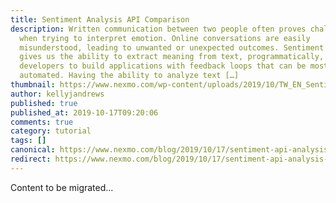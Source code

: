 ```yaml
---
title: Sentiment Analysis API Comparison
description: Written communication between two people often proves challenging
  when trying to interpret emotion. Online conversations are easily
  misunderstood, leading to unwanted or unexpected outcomes. Sentiment analysis
  gives us the ability to extract meaning from text, programmatically, allowing
  developers to build applications with feedback loops that can be mostly
  automated. Having the ability to analyze text […]
thumbnail: https://www.nexmo.com/wp-content/uploads/2019/10/TW_EN_Sentiment-Analysis_1200x675.jpg
author: kellyjandrews
published: true
published_at: 2019-10-17T09:20:06
comments: true
category: tutorial
tags: []
canonical: https://www.nexmo.com/blog/2019/10/17/sentiment-api-analysis-comparison-dr
redirect: https://www.nexmo.com/blog/2019/10/17/sentiment-api-analysis-comparison-dr
---
```

Content to be migrated...